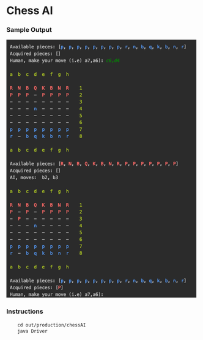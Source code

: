 # Chess AI

### Sample Output

![alt text](/img/output.png)

### Instructions

```
    cd out/production/chessAI
    java Driver
```